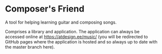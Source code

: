 # Composer's Friend #

A tool for helping learning guitar and composing songs.

Comprises a library and application. The application can always be accessed online at https://atdesign.ee/music/ (you will be redirected to GitHub pages where the application is hosted and so always up to date with the master branch here).

